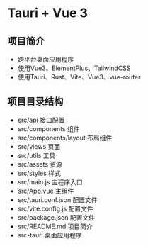 # Tauri + Vue 3

## 项目简介

- 跨平台桌面应用程序
- 使用Vue3、ElementPlus、TailwindCSS
- 使用Tauri、Rust、Vite、Vue3、vue-router

## 项目目录结构

- src/api 接口配置
- src/components 组件
- src/components/layout 布局组件
- src/views 页面
- src/utils 工具
- src/assets 资源
- src/styles 样式
- src/main.js 主程序入口
- src/App.vue 主组件
- src/tauri.conf.json 配置文件
- src/vite.config.js 配置文件
- src/package.json 配置文件
- src/README.md 项目简介
- src-tauri 桌面应用程序




